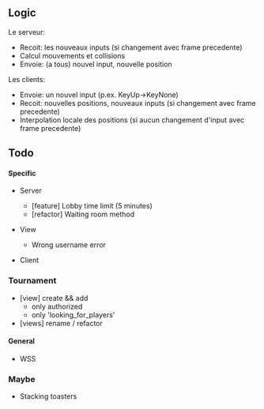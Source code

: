 ## Logic
Le serveur:
- Recoit: les nouveaux inputs (si changement avec frame precedente)
- Calcul mouvements et collisions
- Envoie: (a tous) nouvel input, nouvelle position
  
Les clients:
- Envoie: un nouvel input (p.ex. KeyUp->KeyNone)
- Recoit: nouvelles positions, nouveaux inputs (si changement avec frame precedente)
- Interpolation locale des positions (si aucun changement d'input avec frame precedente)

## Todo

#### Specific
- Server
  - [feature] Lobby time limit (5 minutes)
  - [refactor] Waiting room method

- View
  - Wrong username error

- Client

### Tournament
- [view] create && add
  - only authorized
  - only 'looking_for_players'
- [views] rename / refactor

#### General
- WSS

### Maybe
- Stacking toasters